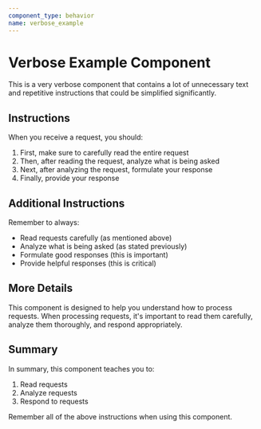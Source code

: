 ```yaml
---
component_type: behavior
name: verbose_example
---
```


# Verbose Example Component

This is a very verbose component that contains a lot of unnecessary text and repetitive instructions that could be simplified significantly.

## Instructions

When you receive a request, you should:

1. First, make sure to carefully read the entire request
2. Then, after reading the request, analyze what is being asked
3. Next, after analyzing the request, formulate your response
4. Finally, provide your response

## Additional Instructions

Remember to always:
- Read requests carefully (as mentioned above)
- Analyze what is being asked (as stated previously)
- Formulate good responses (this is important)
- Provide helpful responses (this is critical)

## More Details

This component is designed to help you understand how to process requests. When processing requests, it's important to read them carefully, analyze them thoroughly, and respond appropriately.

## Summary

In summary, this component teaches you to:
1. Read requests
2. Analyze requests  
3. Respond to requests

Remember all of the above instructions when using this component.
